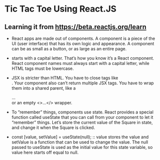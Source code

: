 # Tic Tac Toe Using React.JS

## Learning it from https://beta.reactjs.org/learn

- React apps are made out of components. A component is a piece of the UI (user interface) that has its own logic and appearance. A component can be as small as a button, or as large as an entire page.

- <MyButton /> starts with a capital letter. That’s how you know it’s a React component. React component names must always start with a capital letter, while HTML tags must be lowercase.

- JSX is stricter than HTML. You have to close tags like <br />. Your component also can’t return multiple JSX tags. You have to wrap them into a shared parent, like a <div>...</div> or an empty <>...</> wrapper.

- To “remember” things, components use state. React provides a special function called useState that you can call from your component to let it “remember” things. Let’s store the current value of the Square in state, and change it when the Square is clicked.

-  const [value, setValue] = useState(null); :: value stores the value and setValue is a function that can be used to change the value. The null passed to useState is used as the initial value for this state variable, so value here starts off equal to null.
    